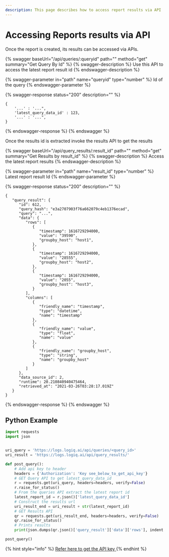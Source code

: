 ```yaml
---
description: This page describes how to access report results via API
---
```


# Accessing Reports results via API

Once the report is created, its results can be accessed via APIs. &#x20;

{% swagger baseUrl="/api/queries/:queryid" path="" method="get" summary="Get Query By Id" %}
{% swagger-description %}
Use this API to access the latest report result id
{% endswagger-description %}

{% swagger-parameter in="path" name="queryid" type="number" %}
Id of the query
{% endswagger-parameter %}

{% swagger-response status="200" description="" %}
```
{
    '...' : '...",
    'latest_query_data_id' : 123,
    '...' : '...",
}
```
{% endswagger-response %}
{% endswagger %}

Once the results id is extracted invoke the results API to get the results&#x20;

{% swagger baseUrl="/api/query_results/:result_id" path="" method="get" summary="Get Results by result_id" %}
{% swagger-description %}
Access the latest report results
{% endswagger-description %}

{% swagger-parameter in="path" name="result_id" type="number" %}
Latest report result Id
{% endswagger-parameter %}

{% swagger-response status="200" description="" %}
```
{
   "query_result": {
      "id": 612,
      "query_hash": "e3a2707903f76a662079c4eb1376ecad",
      "query": "...",
      "data": {
         "rows": [
            {
               "timestamp": 1616729294000,
               "value": "39590",
               "groupby_host": "host1",
            },
            {
               "timestamp": 1616729294000,
               "value": "28555",
               "groupby_host": "host2",
            },
            {
               "timestamp": 1616729294000,
               "value": "2055",
               "groupby_host": "host3",
            }
         ],
         "columns": [
            {
               "friendly_name": "timestamp",
               "type": "datetime",
               "name": "timestamp"
            },
            {
               "friendly_name": "value",
               "type": "float",
               "name": "value"
            },
            {
               "friendly_name": "groupby_host",
               "type": "string",
               "name": "groupby_host"
            }
         ]
      },
      "data_source_id": 2,
      "runtime": 20.210840940475464,
      "retrieved_at": "2021-03-26T03:28:17.019Z"
   }
}
```
{% endswagger-response %}
{% endswagger %}

## Python Example

```python
import requests
import json


uri_query = 'https://logs.logiq.ai/api/queries/<query_id>'
uri_result = 'https://logs.logiq.ai/api/query_results/'

def post_query():
    # Add api key to header
    headers = {'Authorization': 'Key see_below_to_get_api_key'}
    # GET Query API to get latest_query_data_id
    r = requests.get(uri_query, headers=headers, verify=False)
    r.raise_for_status()
    # From the queries API extract the latest report id
    latest_report_id = r.json()['latest_query_data_id']
    # Construct the results url
    uri_result_end = uri_result + str(latest_report_id)
    # GET Results API
    qr = requests.get(uri_result_end, headers=headers, verify=False)
    qr.raise_for_status()
    # Prints results
    print(json.dumps(qr.json()['query_result']['data']['rows'], indent = 3))

post_query()
```

{% hint style="info" %}
[Refer here to get the API key ](broken-reference)
{% endhint %}



